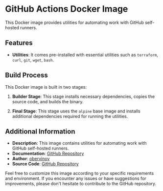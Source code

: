 # GitHub Actions Docker Image

This Docker image provides utilities for automating work with GitHub self-hosted runners.

## Features
- **Utilities**: It comes pre-installed with essential utilities such as `terraform`, `curl`, `git`, `wget`, `bash`.

## Build Process

This Docker image is built in two stages:

1. **Builder Stage**: This stage installs necessary dependencies, copies the source code, and builds the binary.
   
2. **Final Stage**: This stage uses the `alpine` base image and installs additional dependencies required for running the utilities.


## Additional Information

- **Description**: This image contains utilities for automating work with GitHub self-hosted runners.
- **Documentation**: [GitHub Repository](https://github.com/obervinov/images/docker-/ghub/README.md)
- **Author**: [obervinov](https://github.com/obervinov)
- **Source Code**: [GitHub Repository](https://github.com/obervinov/images/docker-/ghub/Dockerfile)

Feel free to customize this image according to your specific requirements and environment. If you encounter any issues or have suggestions for improvements, please don't hesitate to contribute to the GitHub repository.